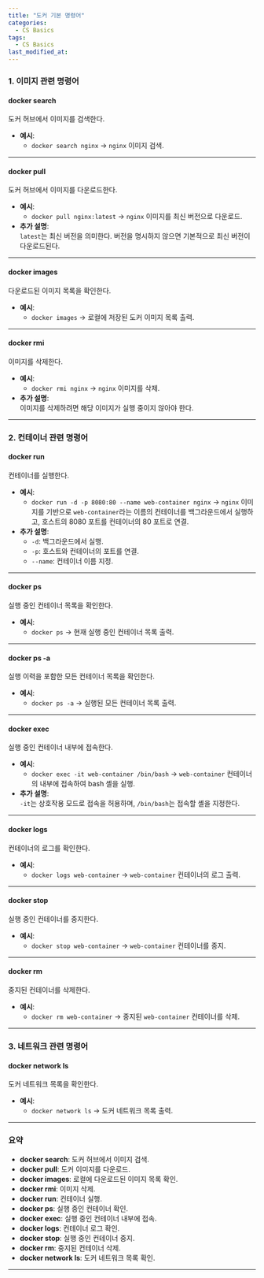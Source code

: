 ```yaml
---
title: "도커 기본 명령어"
categories:
  - CS Basics
tags:
  - CS Basics
last_modified_at: 
---
```



### **1. 이미지 관련 명령어**

#### **docker search**  
도커 허브에서 이미지를 검색한다.  
- **예시**:  
  - `docker search nginx` → `nginx` 이미지 검색.  

---

#### **docker pull**  
도커 허브에서 이미지를 다운로드한다.  
- **예시**:  
  - `docker pull nginx:latest` → `nginx` 이미지를 최신 버전으로 다운로드.  
- **추가 설명**:  
  `latest`는 최신 버전을 의미한다. 버전을 명시하지 않으면 기본적으로 최신 버전이 다운로드된다.

---

#### **docker images**  
다운로드된 이미지 목록을 확인한다.  
- **예시**:  
  - `docker images` → 로컬에 저장된 도커 이미지 목록 출력.  

---

#### **docker rmi**  
이미지를 삭제한다.  
- **예시**:  
  - `docker rmi nginx` → `nginx` 이미지를 삭제.  
- **추가 설명**:  
  이미지를 삭제하려면 해당 이미지가 실행 중이지 않아야 한다.

---

### **2. 컨테이너 관련 명령어**

#### **docker run**  
컨테이너를 실행한다.  
- **예시**:  
  - `docker run -d -p 8080:80 --name web-container nginx` → `nginx` 이미지를 기반으로 `web-container`라는 이름의 컨테이너를 백그라운드에서 실행하고, 호스트의 8080 포트를 컨테이너의 80 포트로 연결.  
- **추가 설명**:  
  - `-d`: 백그라운드에서 실행.  
  - `-p`: 호스트와 컨테이너의 포트를 연결.  
  - `--name`: 컨테이너 이름 지정.

---

#### **docker ps**  
실행 중인 컨테이너 목록을 확인한다.  
- **예시**:  
  - `docker ps` → 현재 실행 중인 컨테이너 목록 출력.  

---

#### **docker ps -a**  
실행 이력을 포함한 모든 컨테이너 목록을 확인한다.  
- **예시**:  
  - `docker ps -a` → 실행된 모든 컨테이너 목록 출력.  

---

#### **docker exec**  
실행 중인 컨테이너 내부에 접속한다.  
- **예시**:  
  - `docker exec -it web-container /bin/bash` → `web-container` 컨테이너의 내부에 접속하여 bash 셸을 실행.  
- **추가 설명**:  
  `-it`는 상호작용 모드로 접속을 허용하며, `/bin/bash`는 접속할 셸을 지정한다.

---

#### **docker logs**  
컨테이너의 로그를 확인한다.  
- **예시**:  
  - `docker logs web-container` → `web-container` 컨테이너의 로그 출력.  

---

#### **docker stop**  
실행 중인 컨테이너를 중지한다.  
- **예시**:  
  - `docker stop web-container` → `web-container` 컨테이너를 중지.  

---

#### **docker rm**  
중지된 컨테이너를 삭제한다.  
- **예시**:  
  - `docker rm web-container` → 중지된 `web-container` 컨테이너를 삭제.  

---

### **3. 네트워크 관련 명령어**

#### **docker network ls**  
도커 네트워크 목록을 확인한다.  
- **예시**:  
  - `docker network ls` → 도커 네트워크 목록 출력.  

---

### **요약**

- **docker search**: 도커 허브에서 이미지 검색.  
- **docker pull**: 도커 이미지를 다운로드.  
- **docker images**: 로컬에 다운로드된 이미지 목록 확인.  
- **docker rmi**: 이미지 삭제.  
- **docker run**: 컨테이너 실행.  
- **docker ps**: 실행 중인 컨테이너 확인.  
- **docker exec**: 실행 중인 컨테이너 내부에 접속.  
- **docker logs**: 컨테이너 로그 확인.  
- **docker stop**: 실행 중인 컨테이너 중지.  
- **docker rm**: 중지된 컨테이너 삭제.  
- **docker network ls**: 도커 네트워크 목록 확인.

---  
